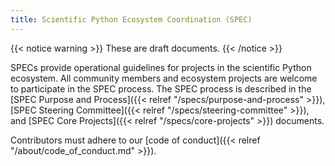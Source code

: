 ```yaml
---
title: Scientific Python Ecosystem Coordination (SPEC)
---
```


{{< notice warning >}}
These are draft documents.
{{< /notice >}}

SPECs provide operational guidelines for projects in the scientific Python ecosystem.
All community members and ecosystem projects are welcome to participate in the SPEC process.
The SPEC process is described in the
[SPEC Purpose and Process]({{< relref "/specs/purpose-and-process" >}}),
[SPEC Steering Committee]({{< relref "/specs/steering-committee" >}}), and
[SPEC Core Projects]({{< relref "/specs/core-projects" >}}) documents.

Contributors must adhere to our [code of conduct]({{< relref "/about/code_of_conduct.md" >}}).
